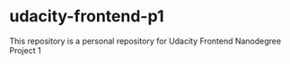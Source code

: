 # udacity-frontend-p1
This repository is a personal repository for Udacity Frontend Nanodegree Project 1

